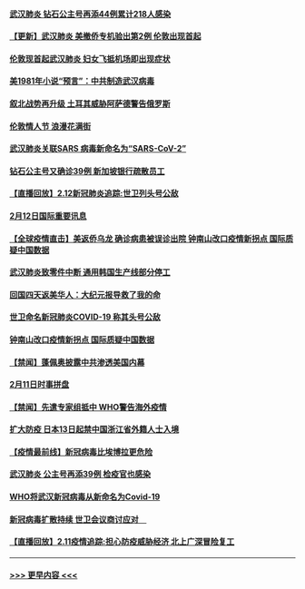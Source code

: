 #### [武汉肺炎 钻石公主号再添44例累计218人感染](../pages/prog202/a102776089.md?t=02131311) 
#### [【更新】武汉肺炎 美撤侨专机验出第2例 伦敦出现首起](../pages/prog202/a102770740.md?t=02131311) 
#### [伦敦现首起武汉肺炎 妇女飞抵机场即出现症状](../pages/prog202/a102776031.md?t=02131311) 
#### [美1981年小说“预言”：中共制造武汉病毒](../pages/prog202/a102775980.md?t=02131311) 
#### [叙北战势再升级 土耳其威胁阿萨德警告俄罗斯](../pages/prog202/a102775904.md?t=02131311) 
#### [伦敦情人节 浪漫花满街](../pages/prog202/a102775786.md?t=02131311) 
#### [武汉肺炎关联SARS 病毒新命名为“SARS-CoV-2”](../pages/prog202/a102775719.md?t=02131311) 
#### [钻石公主号又确诊39例 新加坡银行疏散员工](../pages/prog202/a102775691.md?t=02131311) 
#### [【直播回放】2.12新冠肺炎追踪:世卫列头号公敌](../pages/prog202/a102775541.md?t=02131311) 
#### [2月12日国际重要讯息](../pages/prog202/a102775437.md?t=02131311) 
#### [【全球疫情直击】美返侨乌龙 确诊病患被误诊出院 钟南山改口疫情新拐点 国际质疑中国数据](../pages/prog202/a102775378.md?t=02131311) 
#### [武汉肺炎致零件中断 通用韩国生产线部分停工](../pages/prog202/a102775365.md?t=02131311) 
#### [回国四天返美华人：大纪元报导救了我的命](../pages/prog202/a102775342.md?t=02131311) 
#### [世卫命名新冠肺炎COVID-19 称其头号公敌](../pages/prog202/a102775196.md?t=02131311) 
#### [钟南山改口疫情新拐点 国际质疑中国数据](../pages/prog202/a102775178.md?t=02131311) 
#### [【禁闻】蓬佩奥披露中共渗透美国内幕](../pages/prog202/a102775129.md?t=02131311) 
#### [2月11日时事拼盘](../pages/prog202/a102775140.md?t=02131311) 
#### [【禁闻】先遣专家组抵中 WHO警告海外疫情](../pages/prog202/a102775112.md?t=02131311) 
#### [扩大防疫 日本13日起禁中国浙江省外籍人士入境](../pages/prog202/a102775051.md?t=02131311) 
#### [【疫情最前线】新冠病毒比埃博拉更危险](../pages/prog202/a102775043.md?t=02131311) 
#### [武汉肺炎 公主号再添39例 检疫官也感染](../pages/prog202/a102775031.md?t=02131311) 
#### [WHO将武汉新冠病毒从新命名为Covid-19](../pages/prog202/a102774891.md?t=02131311) 
#### [新冠病毒扩散持续 世卫会议商讨应对　](../pages/prog202/a102774850.md?t=02131311) 
#### [【直播回放】2.11疫情追踪:担心防疫威胁经济 北上广深冒险复工](../pages/prog202/a102774741.md?t=02131311) 

----
#### [ >>> 更早内容 <<< ](../indexes/prog202-earlier.md)
